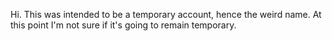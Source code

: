 Hi. 
This was intended to be a temporary account, hence the weird name. At this point I'm not sure if it's going to remain temporary. 
